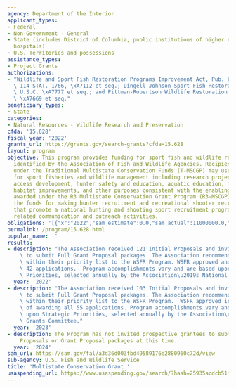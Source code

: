 ```yaml
---
agency: Department of the Interior
applicant_types:
- Federal
- Non-Government - General
- State (includes District of Columbia, public institutions of higher education and
  hospitals)
- U.S. Territories and possessions
assistance_types:
- Project Grants
authorizations:
- "Wildlife and Sport Fish Restoration Programs Improvement Act, Pub. L. 106-408,\
  \ 114 STAT. 1766, \xA7112 et seq.; Dingell-Johnson Sport Fish Restoration Act, 16\
  \ U.S.C. \xA7777 et seq.; and Pittman-Robertson Wildlife Restoration Act, 16 U.S.C.\
  \ \xA7669 et seq."
beneficiary_types:
- State
categories:
- Natural Resources - Wildlife Research and Preservation
cfda: '15.628'
fiscal_year: '2022'
grants_url: https://grants.gov/search-grants?cfda=15.628
layout: program
objective: This program provides funding for sport fish and wildlife restoration projects
  identified by the Association of Fish and Wildlife Agencies. Recipients awarded
  under the Traditional Multistate Conservation Funds (T-MSCGP) may use the funds
  for sport fisheries and wildlife management including research projects, boating
  access development, hunter safety and education, aquatic education, fish and wildlife
  habitat improvements, and other purposes consistent with the enabling legislation.  Recipients
  awarded under the R3 Multistate Conservation Grant Program (R3-MSCGP) can only use
  the funds for making hunter recruitment and recreational shooter recruitment projects
  that promote a national hunting and shooting sport recruitment program, including
  related communication and outreach activities.
obligations: '[{"x":"2022","sam_estimate":0.0,"sam_actual":11000000.0,"usa_spending_actual":10625831.04},{"x":"2023","sam_estimate":10999998.0,"sam_actual":0.0,"usa_spending_actual":11473955.71},{"x":"2024","sam_estimate":11000000.0,"sam_actual":0.0,"usa_spending_actual":2645652.51}]'
permalink: /program/15.628.html
popular_name: ''
results:
- description: "The Association received 121 Initial Proposals and invited 54 applicants\
    \ to submit Full Grant Proposal packages  The Association recommended 42 for award\
    \ within their priority list to the WSFR Program. WSFR approved and awarded all\
    \ 42 applications.  Program accomplishments vary and are based upon Strategic\
    \ Priorities, selected annually by the Association\u2019s National Grants Committee."
  year: '2022'
- description: "The Association received 103 Initial Proposals and invited 65 applicants\
    \ to submit Full Grant Proposal packages. The Association recommended 55 for award\
    \ within their priority list to the WSFR Program.  WSFR approved is in the process\
    \ of awarding all 55 applications. Program accomplishments vary and are based\
    \ upon Strategic Priorities, selected annually by the Association\u2019s National\
    \ Grants Committee."
  year: '2023'
- description: The Program has not invited prospective grantees to submit Initial
    Proposals or Grant Proposal packages at this time.
  year: '2024'
sam_url: https://sam.gov/fal/a3d36d003fbd49589176e2880960c72d/view
sub-agency: U.S. Fish and Wildlife Service
title: 'Multistate Conservation Grant '
usaspending_url: https://www.usaspending.gov/search/?hash=25935acdcb51f217b7c7a8022b5fec77
---
```

